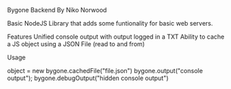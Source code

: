 Bygone Backend
By Niko Norwood

Basic NodeJS Library that adds some funtionality for basic web servers.

Features
  Unified console output with output logged in a TXT
  Ability to cache a JS object using a JSON File (read to and from)

Usage 

object = new bygone.cachedFile("file.json")
bygone.output("console output");
bygone.debugOutput("hidden console output")
